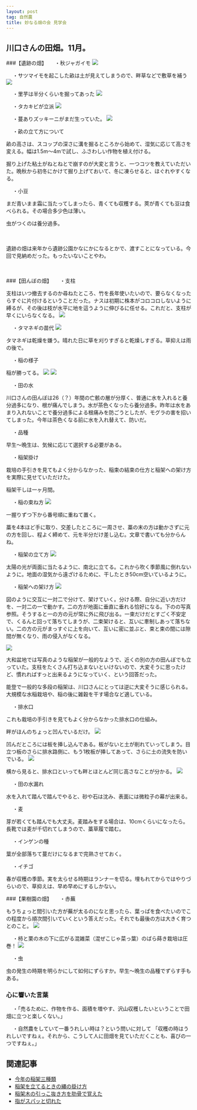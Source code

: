 ```yaml
---
layout: post
tag: 自然農
title: 妙なる畑の会 見学会
---
```

## 川口さんの田畑。11月。

###【遺跡の畑】
　
・秋ジャガイモ
![](https://kobapan.com/f/22445691868_71e4bd4581.jpg)

　
・サツマイモを起こした畝は土が見えてしまうので、畔草などで敷草を補う
![](https://kobapan.com/f/22445705738_038b1bde89.jpg)

　
・里芋は半分くらいを掘ってあった
![](https://kobapan.com/f/22242902083_c26441d3d5.jpg)

　
・タカキビが立派
![](https://kobapan.com/f/22472087059_0f9a5b26fd.jpg)

　
・蔓ありズッキーニがまだ生っていた。
![](https://kobapan.com/f/22471913589_7f9b5fd161.jpg)

　
・畝の立て方について

畝の高さは、スコップの深さに溝を掘るところから始めて、湿気に応じて高さを変える。幅は1.5m～4mで試し、ふさわしい作物を植え付ける。

掘り上げた粘土がねとねとで崩すのが大変と言うと、一つコツを教えていただいた。晩秋から初冬にかけて掘り上げておいて、冬に凍らせると、ほぐれやすくなる。

　
・小豆

まだ青いまま霜に当たってしまったら、青くても収穫する。莢が青くても豆は食べられる。その場合多少色は薄い。

虫がつくのは養分過多。

　

遺跡の畑は来年から遺跡公園かなにかになるとかで、渡すことになっている。今回で見納めだった。もったいないことやわ。

　

###【田んぼの畑】
　
・支柱

支柱はいつ撤去するのか尋ねたところ、竹を長年使いたいので、要らなくなったらすぐに片付けるということだった。ナスは初期に株本がコロコロしないように縛るが、その後は枝が水平に地を這うように伸びるに任せる。これだと、支柱が早くにいらなくなる。
![](https://kobapan.com/f/22875231411_b848ee1ab5.jpg)

　
・タマネギの苗代
![](https://kobapan.com/f/22676093560_fa4726ed00.jpg)

タマネギは乾燥を嫌う。晴れた日に草を刈りすぎると乾燥しすぎる。草抑えは雨の後で。

　
・稲の様子

稲が勝ってる。
![](https://kobapan.com/f/22850609052_71fe1292be.jpg)
![](https://kobapan.com/f/22838127816_feda8808e7.jpg)

　
・田の水

川口さんの田んぼは26（？）年間の亡骸の層が分厚く、普通に水を入れると養分過多になり、根が痛んでしまう。水が茶色くなったら養分過多。昨年は水をあまり入れないことで養分過多による根痛みを防ごうとしたが、モグラの害を招いてしまった。今年は茶色くなる前に水を入れ替えて、防いだ。

　
・品種

早生～晩生は、気候に応じて選択する必要がある。

　
・稲架掛け

栽培の手引きを見てもよく分からなかった、稲束の結束の仕方と稲架への架け方を実際に見せていただけた。

稲架干しは一ヶ月間。

　
・稲の束ね方
![](https://kobapan.com/f/22546526568_ed9155fcca.jpg)

一握りずつ下から番号順に重ねて置く。

藁を4本ほど手に取り、交差したところに一周させ、藁の末の方は動かさずに元の方を回し、程よく締めて、元を半分だけ差し込む。文章で書いても分からんね。

　
・稲架の立て方
![](https://kobapan.com/f/22776825910_99812aafeb.jpg)

太陽の光が両面に当たるように、南北に立てる。これから吹く季節風に倒れないように。地面の湿気から遠ざけるために、干したとき50cm空いているように。

　
・稲架への架け方
![](https://kobapan.com/f/22342112154_09de19842b.jpg)

図のように交互に一対二で分けて、架けていく。分ける際、自分に近い方だけを、一対二の一で動かす。二の方が地面に垂直に垂れる恰好になる。下のの写真参照。そうすると一の方の元が常に外に飛び出る。一束だけだとすごく不安定で、くるんと回って落ちてしまうが、二束架けると、互いに牽制しあって落ちない。二の方の元がまっすぐに上を向いて、互いに密に並ぶと、束と束の間には隙間が無くなり、雨の侵入がなくなる。

![](https://kobapan.com/f/22838141056_6a0f26d811.jpg)

大和盆地では写真のような稲架が一般的なようで、近くの別の方の田んぼでも立っていた。支柱をたくさん打ち込まないといけないので、大変そうに思ったけど、慣れればすっと出来るようになっていく、という回答だった。

能登で一般的な多段の稲架は、川口さんにとっては逆に大変そうに感じられる。大規模な水稲栽培や、稲の後に雑穀を干す場合など適している。


　
・排水口

これも栽培の手引きを見てもよく分からなかった排水口の仕組み。

畔がほんのちょっと凹んでいるだけ。
![](https://kobapan.com/f/22838168366_9e677923ca.jpg)

凹んだところには板を挿し込んである。板がないと土が削れていってしまう。目立つ板のさらに排水路側に、もう1枚板が挿してあって、さらに土の流失を防いでいる。
![](https://kobapan.com/f/22445778467_3d22b2ce45.jpg)

横から見ると、排水口といっても畔とほとんど同じ高さなことが分かる。
![](https://kobapan.com/f/22864180415_fb715d13f3.jpg)

　
・田の水漏れ

水を入れて踏んで踏んでやると、砂や石は沈み、表面には微粒子の幕が出来る。

　
・麦

芽が若くても踏んでも大丈夫。麦踏みをする場合は、10cmくらいになったら。長靴では麦が千切れてしまうので、藁草履で踏む。

　
・インゲンの種

葉が全部落ちて蔓だけになるまで完熟させておく。

　
・イチゴ

春が収穫の季節。実を太らせる時期はランナーを切る。埋もれてからではやりづらいので、草抑えは、早め早めにするしかない。


###【果樹園の畑】
　
・赤蕪

もうちょっと間引いた方が蕪が太るのになと思ったら、葉っぱを食べたいのでこの程度から順次間引いていくという答えだった。それでも最後の方は大きく育つとのこと。
![](https://kobapan.com/f/22241438804_6df3c1de4e.jpg)

　
・柿と栗の木の下に広がる混雑菜（混ぜこじゃ菜っ葉）のばら蒔き栽培は圧巻！
![](https://kobapan.com/f/22243053243_879e841bf1.jpg)

　
・虫

虫の発生の時期を明らかにして如何にずらすか。早生～晩生の品種でずらす手もある。


### 心に響いた言葉

　
・「売るために、作物を作る、面積を増やす、沢山収穫したいということで田畑に立つと楽しくない。」

　
・自然農をしていて一番うれしい時は？という問いに対して
「収穫の時はうれしいですねぇ。それから、こうして人に田畑を見ていただくことも、喜びの一つですねぇ。」




## 関連記事
- [今年の稲架三種類](http://kobapan.com/blog/2015/11/23/haza.html)
- [稲架を立てるときの縄の掛け方](http://kobapan.com/blog/2013/07/29/haza.html)
- [稲架木の引っこ抜き方を肋骨で覚えた](http://kobapan.com/blog/2017/01/08/haza.html)
- [指がスパッと切れた](http://kobapan.com/blog/2014/08/08/kega.html)
